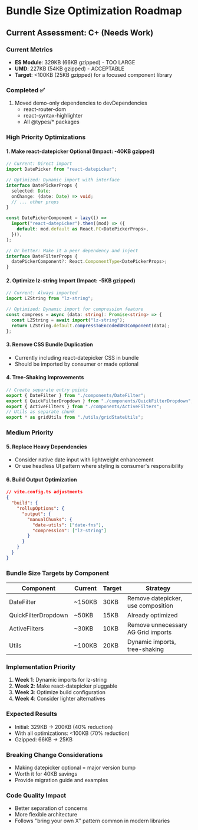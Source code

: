 # Bundle Size Optimization Roadmap

## Current Assessment: C+ (Needs Work)

### Current Metrics

- **ES Module**: 329KB (66KB gzipped) - TOO LARGE
- **UMD**: 227KB (54KB gzipped) - ACCEPTABLE
- **Target**: <100KB (25KB gzipped) for a focused component library

### Completed ✅

1. Moved demo-only dependencies to devDependencies
   - react-router-dom
   - react-syntax-highlighter
   - All @types/\* packages

### High Priority Optimizations

#### 1. Make react-datepicker Optional (Impact: -40KB gzipped)

```typescript
// Current: Direct import
import DatePicker from "react-datepicker";

// Optimized: Dynamic import with interface
interface DatePickerProps {
  selected: Date;
  onChange: (date: Date) => void;
  // ... other props
}

const DatePickerComponent = lazy(() =>
  import("react-datepicker").then((mod) => ({
    default: mod.default as React.FC<DatePickerProps>,
  })),
);

// Or better: Make it a peer dependency and inject
interface DateFilterProps {
  datePickerComponent?: React.ComponentType<DatePickerProps>;
}
```

#### 2. Optimize lz-string Import (Impact: -5KB gzipped)

```typescript
// Current: Always imported
import LZString from "lz-string";

// Optimized: Dynamic import for compression feature
const compress = async (data: string): Promise<string> => {
  const LZString = await import("lz-string");
  return LZString.default.compressToEncodedURIComponent(data);
};
```

#### 3. Remove CSS Bundle Duplication

- Currently including react-datepicker CSS in bundle
- Should be imported by consumer or made optional

#### 4. Tree-Shaking Improvements

```typescript
// Create separate entry points
export { DateFilter } from "./components/DateFilter";
export { QuickFilterDropdown } from "./components/QuickFilterDropdown";
export { ActiveFilters } from "./components/ActiveFilters";
// Utils as separate chunk
export * as gridUtils from "./utils/gridStateUtils";
```

### Medium Priority

#### 5. Replace Heavy Dependencies

- Consider native date input with lightweight enhancement
- Or use headless UI pattern where styling is consumer's responsibility

#### 6. Build Output Optimization

```json
// vite.config.ts adjustments
{
  "build": {
    "rollupOptions": {
      "output": {
        "manualChunks": {
          "date-utils": ["date-fns"],
          "compression": ["lz-string"]
        }
      }
    }
  }
}
```

### Bundle Size Targets by Component

| Component           | Current | Target | Strategy                           |
| ------------------- | ------- | ------ | ---------------------------------- |
| DateFilter          | ~150KB  | 30KB   | Remove datepicker, use composition |
| QuickFilterDropdown | ~50KB   | 15KB   | Already optimized                  |
| ActiveFilters       | ~30KB   | 10KB   | Remove unnecessary AG Grid imports |
| Utils               | ~100KB  | 20KB   | Dynamic imports, tree-shaking      |

### Implementation Priority

1. **Week 1**: Dynamic imports for lz-string
2. **Week 2**: Make react-datepicker pluggable
3. **Week 3**: Optimize build configuration
4. **Week 4**: Consider lighter alternatives

### Expected Results

- Initial: 329KB → 200KB (40% reduction)
- With all optimizations: <100KB (70% reduction)
- Gzipped: 66KB → 25KB

### Breaking Change Considerations

- Making datepicker optional = major version bump
- Worth it for 40KB savings
- Provide migration guide and examples

### Code Quality Impact

- Better separation of concerns
- More flexible architecture
- Follows "bring your own X" pattern common in modern libraries
